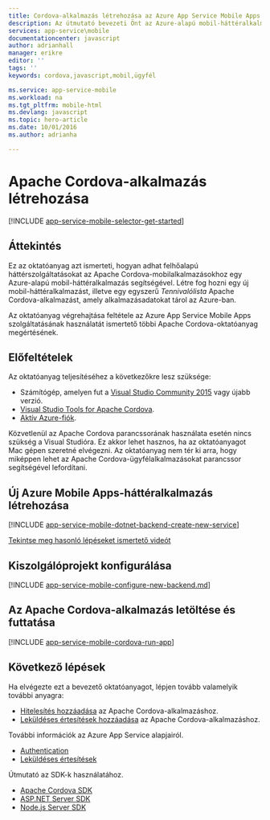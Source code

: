 ```yaml
---
title: Cordova-alkalmazás létrehozása az Azure App Service Mobile Apps szolgáltatásban| Microsoft Docs
description: Az útmutató bevezeti Önt az Azure-alapú mobil-háttéralkalmazások használatával megvalósítható, Apache Cordova keretrendszerben történő fejlesztésbe.
services: app-service\mobile
documentationcenter: javascript
author: adrianhall
manager: erikre
editor: ''
tags: ''
keywords: cordova,javascript,mobil,ügyfél

ms.service: app-service-mobile
ms.workload: na
ms.tgt_pltfrm: mobile-html
ms.devlang: javascript
ms.topic: hero-article
ms.date: 10/01/2016
ms.author: adrianha

---
```

# Apache Cordova-alkalmazás létrehozása
[!INCLUDE [app-service-mobile-selector-get-started](../../includes/app-service-mobile-selector-get-started.md)]

## Áttekintés
Ez az oktatóanyag azt ismerteti, hogyan adhat felhőalapú háttérszolgáltatásokat az Apache Cordova-mobilalkalmazásokhoz egy Azure-alapú mobil-háttéralkalmazás segítségével.  Létre fog hozni egy új mobil-háttéralkalmazást, illetve egy egyszerű *Tennivalólista* Apache Cordova-alkalmazást, amely alkalmazásadatokat tárol az Azure-ban.

Az oktatóanyag végrehajtása feltétele az Azure App Service Mobile Apps szolgáltatásának használatát ismertető többi Apache Cordova-oktatóanyag megértésének.

## Előfeltételek
Az oktatóanyag teljesítéséhez a következőkre lesz szüksége:

* Számítógép, amelyen fut a [Visual Studio Community 2015] vagy újabb verzió.
* [Visual Studio Tools for Apache Cordova].
* [Aktív Azure-fiók](https://azure.microsoft.com/pricing/free-trial/).

Közvetlenül az Apache Cordova parancssorának használata esetén nincs szükség a Visual Studióra.  Ez akkor lehet hasznos, ha az oktatóanyagot Mac gépen szeretné elvégezni.  Az oktatóanyag nem tér ki arra, hogy miképpen lehet az Apache Cordova-ügyfélalkalmazásokat parancssor segítségével lefordítani.

## Új Azure Mobile Apps-háttéralkalmazás létrehozása
[!INCLUDE [app-service-mobile-dotnet-backend-create-new-service](../../includes/app-service-mobile-dotnet-backend-create-new-service.md)]

[Tekintse meg hasonló lépéseket ismertető videót](https://channel9.msdn.com/series/Azure-connected-services-with-Cordova/Azure-connected-services-task-1-Create-an-Azure-Mobile-App)

## Kiszolgálóprojekt konfigurálása
[!INCLUDE [app-service-mobile-configure-new-backend.md](../../includes/app-service-mobile-configure-new-backend.md)]

## Az Apache Cordova-alkalmazás letöltése és futtatása
[!INCLUDE [app-service-mobile-cordova-run-app](../../includes/app-service-mobile-cordova-run-app.md)]

## Következő lépések
Ha elvégezte ezt a bevezető oktatóanyagot, lépjen tovább valamelyik további anyagra:

* [Hitelesítés hozzáadása] az Apache Cordova-alkalmazáshoz.
* [Leküldéses értesítések hozzáadása] az Apache Cordova-alkalmazáshoz.

További információk az Azure App Service alapjairól.

* [Authentication]
* [Leküldéses értesítések]

Útmutató az SDK-k használatához.

* [Apache Cordova SDK]
* [ASP.NET Server SDK]
* [Node.js Server SDK]

<!-- Images. -->

<!-- URLs -->
[Azure Portal]: https://portal.azure.com/
[Visual Studio Community 2015]: http://www.visualstudio.com/
[Visual Studio Tools for Apache Cordova]: https://www.visualstudio.com/en-us/features/cordova-vs.aspx
[Hitelesítés hozzáadása]: app-service-mobile-cordova-get-started-users.md
[Leküldéses értesítések hozzáadása]: app-service-mobile-cordova-get-started-push.md
[Authentication]: app-service-mobile-auth.md
[Leküldéses értesítések]: ../notification-hubs/notification-hubs-push-notification-overview.md
[Apache Cordova SDK]: app-service-mobile-cordova-how-to-use-client-library.md
[ASP.NET Server SDK]: app-service-mobile-dotnet-backend-how-to-use-server-sdk.md
[Node.js Server SDK]: app-service-mobile-node-backend-how-to-use-server-sdk.md



<!--HONumber=Oct16_HO1-->


